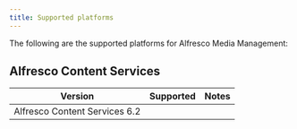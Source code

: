 ```yaml
---
title: Supported platforms
---
```


The following are the supported platforms for Alfresco Media Management:

## Alfresco Content Services

| Version | Supported | Notes |
| ------- | --------- | ----- |
| Alfresco Content Services 6.2 | | |
